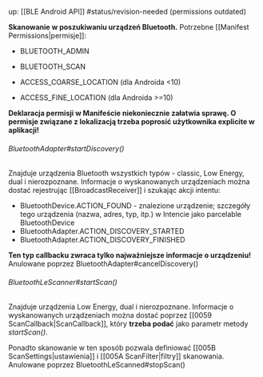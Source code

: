 up: [[BLE Android API]]
#status/revision-needed (permissions outdated)

**Skanowanie w poszukiwaniu urządzeń Bluetooth.**
Potrzebne [[Manifest Permissions|permisje]]: 
- BLUETOOTH_ADMIN
- BLUETOOTH_SCAN

- ACCESS_COARSE_LOCATION (dla Androida <10)
- ACCESS_FINE_LOCATION (dla Androida >=10)

**Deklaracja permisji w Manifeście niekoniecznie załatwia sprawę. O permisje związane z lokalizacją trzeba poprosić użytkownika explicite w aplikacji!**

###### BluetoothAdapter#startDiscovery()
Znajduje urządzenia Bluetooth wszystkich typów - classic, Low Energy, dual i nierozpoznane. Informacje o wyskanowanych urządzeniach można dostać rejestrując [[BroadcastReceiver]] i  szukając akcji intentu:
- BluetoothDevice.ACTION_FOUND - znalezione urządzenie; szczegóły tego urządzenia (nazwa, adres, typ, itp.) w Intencie jako parcelable BluetoothDevice
- BluetoothAdapter.ACTION_DISCOVERY_STARTED
- BluetoothAdapter.ACTION_DISCOVERY_FINISHED

**Ten typ callbacku zwraca tylko najważniejsze informacje o urządzeniu!**
Anulowane poprzez BluetoothAdapter#cancelDiscovery()

###### BluetoothLeScanner#startScan()
Znajduje urządzenia Low Energy, dual i nierozpoznane.
Informacje o wyskanowanych urządzeniach można dostać poprzez [[0059 ScanCallback|ScanCallback]], który **trzeba podać** jako parametr metody _startScan()_.

Ponadto skanowanie w ten sposób pozwala definiować [[005B ScanSettings|ustawienia]] i [[005A ScanFilter|filtry]] skanowania.
Anulowane poprzez BluetoothLeScanned#stopScan()